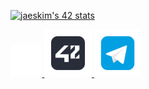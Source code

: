 [![jaeskim's 42 stats](https://badge42.herokuapp.com/api/stats/demilan)](https://github.com/JaeSeoKim/badge42)

  <a href="https://github.com/cclarice">
    <img src="https://github.com/cclarice/images/blob/main/Logos/empty.png" width="10%">
  </a>
  
  <a href="https://profile.intra.42.fr/users/demilan">
    <img src="https://github.com/cclarice/images/blob/main/Logos/intra.png" width="15%">
  </a>
  
  <a href="https://t.me/k1wasa">
    <img src="https://github.com/cclarice/images/blob/main/Logos/telegram.png" width="15%">
  </a>

<!--
**tesum/tesum** is a ✨ _special_ ✨ repository because its `README.md` (this file) appears on your GitHub profile.

Here are some ideas to get you started:

- 🔭 I’m currently working on ...
- 🌱 I’m currently learning ...
- 👯 I’m looking to collaborate on ...
- 🤔 I’m looking for help with ...
- 💬 Ask me about ...
- 📫 How to reach me: ...
- 😄 Pronouns: ...
- ⚡ Fun fact: ...
-->
